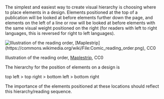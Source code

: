 The simplest and easiest way to create visual hierarchy is choosing where to place elements in a design. Elements positioned at the top of a publication will be looked at before elements further down the page, and elements on the left of a line or row will be looked at before elements with the same visual weight positioned on the right (for readers with left to right languages, this is reversed for right to left languages).

<p class="center">
    <img src="Grid%20and%20arrangement%204ba513397bf6413d900e7c2944888770/Comic_reading_order.png" alt="Illustration of the reading order, [Maplestrip](https://commons.wikimedia.org/wiki/File:Comic_reading_order.png), CC0" class="max-600"/>
</p>

Illustration of the reading order, [Maplestrip](https://commons.wikimedia.org/wiki/File:Comic_reading_order.png), CC0

The hierarchy for the position of elements on a design is

top left > top right > bottom left > bottom right

The importance of the elements positioned at these locations should reflect this hierarchy/reading sequence.